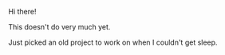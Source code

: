 Hi there!

This doesn't do very much yet.

Just picked an old project to work on when I couldn't get sleep.
